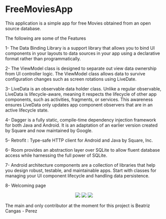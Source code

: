 # FreeMoviesApp

This application is a simple app for free Movies obtained from an open source database.

The following are some of the Features

1- The Data Binding Library is a support library that allows you to bind UI components in your layouts to data sources in your app using a declarative format rather than programmatically.

2- The ViewModel class is designed to separate out view data ownership from UI controller logic.
The ViewModel class allows data to survive configuration changes such as screen rotations using LiveDate.

3- LiveData is an observable data holder class. Unlike a regular observable, LiveData is lifecycle-aware, meaning it respects the lifecycle of other app components, such as activities, fragments, or services. This awareness ensures LiveData only updates app component observers that are in an active lifecycle state.

4- Dagger is a fully static, compile-time dependency injection framework for both Java and Android. It is an adaptation of an earlier version created by Square and now maintained by Google.

5- Retrofit : Type-safe HTTP client for Android and Java by Square, Inc.

6- Room provides an abstraction layer over SQLite to allow fluent database access while harnessing the full power of SQLite.

7- Android architecture components are a collection of libraries that help you design robust, testable, and maintainable apps. Start with classes for managing your UI component lifecycle and handling data persistence.

8- Welcoming page

<div align="center">
    <img src="https://lh4.googleusercontent.com/ALlfPZ6nu4v7QVXCcsk32DJGmd7he2aROGj0vcnvlaTsqbCZzS7mhUCPRwmwBMVazmyZedC7lUZhJU0lHLOMsA-vO6CCO1vpjuhuyFEL" raw=true"</img> 
    <t> <img src= "https://lh4.googleusercontent.com/C9WQx5NmlvgeiyVXQobvZ8BV7OHu3iIQ1YQhPKO580oVPOh2ILXXSGS3_gxtVU_zZ9tA_BzXodYxcviTBT_iNCK9E5io1fEn2jRWU7VP" raw=true"</img>
    <t> <img src="https://lh5.googleusercontent.com/oXCVQMZPvEf-Qt0Jh3vdCBsaMjHfiPg6TH1M-WHb0tVBR4GTlkGG1bNAn6mtx2YxhcLS6eZBP9ReXK5WW6rgtmZEkLpe_zAWjnsQRy3G" raw=true"</img> 
</div>

The main and only contributor at the moment for this project is Beatriz Cangas - Perez

